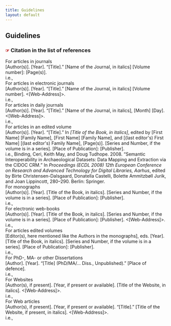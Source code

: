 ```yaml
---
title: Guidelines
layout: default
---
```


<h2>Guidelines</h2>

<h3><span style="color:#b30000; font-size: 14px;">&#9758;</span> Citation in the list of references</h3>

<ul style="list-style-type: none; padding-left: 0;">
<li>For articles in journals<br />
[Author(s)]. [Year]. “[Title].” [Name of the Journal, in italics] [Volume number]: [Page(s)].<br />
i.e., </li>

<li>For articles in electronic journals<br />
[Author(s)]. [Year]. “[Title].” [Name of the Journal, in italics] [Volume number]. <[Web-Address]>.<br />
i.e.,</li>

<li>For articles in daily journals<br />
[Author(s)]. [Year]. “[Title].” [Name of the Journal, in italics], [Month] [Day]. <[Web-Address]>.<br />
i.e.,</li>

<li>For articles in an edited volume<br />
  [Author(s)]. [Year]. “[Title].” In <em>[Title of the Book, in italics]</em>, edited by [First Name] [Family Name], [First Name] [Family Name], and [(last editor's) First Name] [(last editor's) Family Name], [Page(s)]. [Series and Number, if the volume is in a series]. [Place of Publication]: [Publisher].<br />
i.e., Binding, Ceri, Keith May, and Doug Tudhope. 2008. “Semantic Interoperability in Archaeological Datasets: Data Mapping and Extraction via the <span style="font-variant: small-caps">CIDOC CRM.</span>” In <em>Proceedings (ECDL 2008) 12th European Conference on Research and Advanced Technology for Digital Libraries, Aarhus</em>, edited by Birte Christensen-Dalsgaard, Donatella Castelli, Bolette Ammitzbøll Jurik, and Joan Lippincott, 280–290. Berlin: Springer.</li>

<li>For monographs<br />
[Author(s)]. [Year]. [Title of the Book, in italics]. [Series and Number, if the volume is in a series]. [Place of Publication]: [Publisher].<br />
i.e.,</li>

<li>For electronic web-books<br />
[Author(s)]. [Year]. [Title of the Book, in italics]. [Series and Number, if the volume is in a series]. [Place of Publication]: [Publisher]. <[Web-Address]>.<br />
i.e.,</li>

<li>For articles edited volumes<br />
[Editor(s), here mentioned like the Authors in the monographs], eds. [Year]. [Title of the Book, in italics]. [Series and Number, if the volume is in a series]. [Place of Publication]: [Publisher].<br />
i.e.,</li>

<li>For PhD-, MA- or other Dissertations<br />
[Author]. [Year]. “[Title] (PhD/MA/... Diss., Unpublished).” [Place of defence].<br />
i.e.,</li>

<li>For Websites<br />
[Author(s), if present]. [Year, if present or available]. [Title of the Website, in italics]. <[Web-Address]>.<br />
i.e.,</li>

<li>For Web articles<br />
[Author(s), if present]. [Year, if present or available]. “[Title].” [Title of the Website, if present, in italics]. <[Web-Address]>.<br />
i.e.,</li>
</ul>
